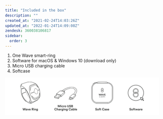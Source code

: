 ```yaml
---
title: "Included in the box"
description: ""
created_at: "2021-02-24T14:03:26Z"
updated_at: "2022-01-24T14:09:08Z"
zendesk: 360038106817
sidebar:
  order: 3
---
```


1. One Wave smart-ring
2. Software for macOS &amp; Windows 10 (download only)
3. Micro USB charging cable
4. Softcase

![](../../../assets/images/article_360017912417_image_0.png)

